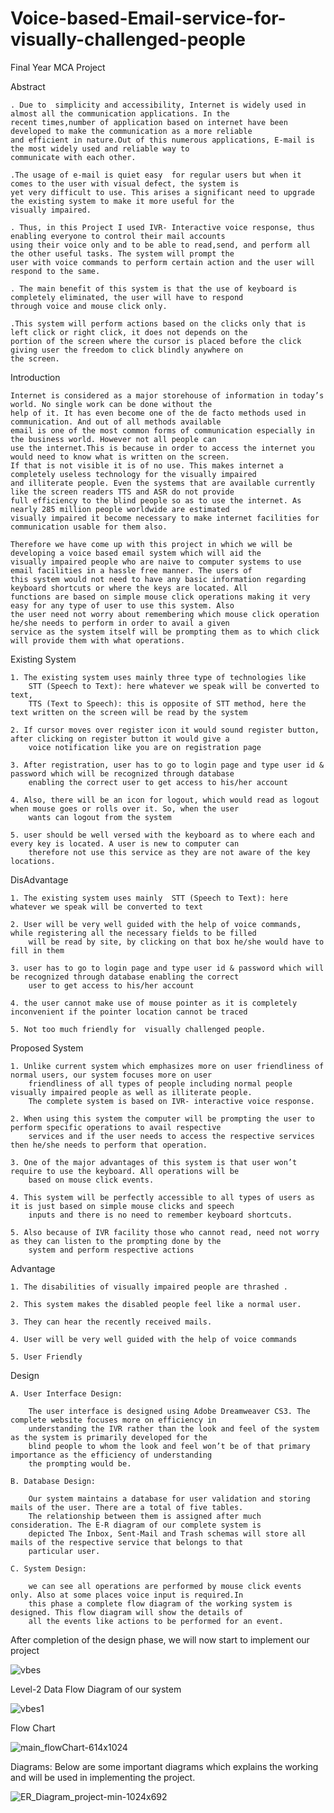# Voice-based-Email-service-for-visually-challenged-people
Final Year MCA Project

Abstract
    
    . Due to  simplicity and accessibility, Internet is widely used in almost all the communication applications. In the 
    recent times,number of application based on internet have been developed to make the communication as a more reliable 
    and efficient in nature.Out of this numerous applications, E-mail is the most widely used and reliable way to 
    communicate with each other.
    
    .The usage of e-mail is quiet easy  for regular users but when it comes to the user with visual defect, the system is 
    yet very difficult to use. This arises a significant need to upgrade the existing system to make it more useful for the 
    visually impaired. 
    
    . Thus, in this Project I used IVR- Interactive voice response, thus enabling everyone to control their mail accounts 
    using their voice only and to be able to read,send, and perform all the other useful tasks. The system will prompt the
    user with voice commands to perform certain action and the user will respond to the same. 
    
    . The main benefit of this system is that the use of keyboard is completely eliminated, the user will have to respond
    through voice and mouse click only.
    
    .This system will perform actions based on the clicks only that is left click or right click, it does not depends on the
    portion of the screen where the cursor is placed before the click giving user the freedom to click blindly anywhere on
    the screen.
    
Introduction

    Internet is considered as a major storehouse of information in today’s world. No single work can be done without the 
    help of it. It has even become one of the de facto methods used in communication. And out of all methods available 
    email is one of the most common forms of communication especially in the business world. However not all people can
    use the internet.This is because in order to access the internet you would need to know what is written on the screen.
    If that is not visible it is of no use. This makes internet a completely useless technology for the visually impaired
    and illiterate people. Even the systems that are available currently like the screen readers TTS and ASR do not provide
    full efficiency to the blind people so as to use the internet. As nearly 285 million people worldwide are estimated
    visually impaired it become necessary to make internet facilities for communication usable for them also.

    Therefore we have come up with this project in which we will be developing a voice based email system which will aid the
    visually impaired people who are naive to computer systems to use email facilities in a hassle free manner. The users of
    this system would not need to have any basic information regarding keyboard shortcuts or where the keys are located. All
    functions are based on simple mouse click operations making it very easy for any type of user to use this system. Also 
    the user need not worry about remembering which mouse click operation he/she needs to perform in order to avail a given
    service as the system itself will be prompting them as to which click will provide them with what operations.

Existing System

    1. The existing system uses mainly three type of technologies like
        STT (Speech to Text): here whatever we speak will be converted to text,
        TTS (Text to Speech): this is opposite of STT method, here the text written on the screen will be read by the system
        
    2. If cursor moves over register icon it would sound register button, after clicking on register button it would give a 
        voice notification like you are on registration page
        
    3. After registration, user has to go to login page and type user id & password which will be recognized through database 
        enabling the correct user to get access to his/her account
        
    4. Also, there will be an icon for logout, which would read as logout when mouse goes or rolls over it. So, when the user 
        wants can logout from the system
        
    5. user should be well versed with the keyboard as to where each and every key is located. A user is new to computer can 
        therefore not use this service as they are not aware of the key locations.
        
DisAdvantage
    
    1. The existing system uses mainly  STT (Speech to Text): here whatever we speak will be converted to text
 
    2. User will be very well guided with the help of voice commands, while registering all the necessary fields to be filled
        will be read by site, by clicking on that box he/she would have to fill in them
        
    3. user has to go to login page and type user id & password which will be recognized through database enabling the correct
        user to get access to his/her account
        
    4. the user cannot make use of mouse pointer as it is completely inconvenient if the pointer location cannot be traced
    
    5. Not too much friendly for  visually challenged people.

Proposed System

    1. Unlike current system which emphasizes more on user friendliness of normal users, our system focuses more on user 
        friendliness of all types of people including normal people visually impaired people as well as illiterate people. 
        The complete system is based on IVR- interactive voice response.
        
    2. When using this system the computer will be prompting the user to perform specific operations to avail respective 
        services and if the user needs to access the respective services then he/she needs to perform that operation. 
        
    3. One of the major advantages of this system is that user won’t require to use the keyboard. All operations will be 
        based on mouse click events. 
        
    4. This system will be perfectly accessible to all types of users as it is just based on simple mouse clicks and speech 
        inputs and there is no need to remember keyboard shortcuts.
       
    5. Also because of IVR facility those who cannot read, need not worry as they can listen to the prompting done by the 
        system and perform respective actions

Advantage

    1. The disabilities of visually impaired people are thrashed .
   
    2. This system makes the disabled people feel like a normal user.
   
    3. They can hear the recently received mails.
    
    4. User will be very well guided with the help of voice commands
    
    5. User Friendly

Design

    A. User Interface Design:
        
        The user interface is designed using Adobe Dreamweaver CS3. The complete website focuses more on efficiency in
        understanding the IVR rather than the look and feel of the system as the system is primarily developed for the 
        blind people to whom the look and feel won’t be of that primary importance as the efficiency of understanding
        the prompting would be.

    B. Database Design:
        
        Our system maintains a database for user validation and storing mails of the user. There are a total of five tables.
        The relationship between them is assigned after much consideration. The E-R diagram of our complete system is 
        depicted The Inbox, Sent-Mail and Trash schemas will store all mails of the respective service that belongs to that 
        particular user.

    C. System Design:
        
        we can see all operations are performed by mouse click events only. Also at some places voice input is required.In
        this phase a complete flow diagram of the working system is designed. This flow diagram will show the details of 
        all the events like actions to be performed for an event.
        
   After completion of the design phase, we will now start to implement our project
   
 ![vbes](https://user-images.githubusercontent.com/53348962/113097963-716efe00-9215-11eb-9b52-66f7b80d29d8.jpg)
 
   Level-2 Data Flow Diagram of our system
   
 ![vbes1](https://user-images.githubusercontent.com/53348962/113098177-c7dc3c80-9215-11eb-9222-2a6909770f91.jpg)
   
   Flow Chart
   
 ![main_flowChart-614x1024](https://user-images.githubusercontent.com/53348962/113098449-17226d00-9216-11eb-9907-8f87e20d8c88.jpg)

   Diagrams: Below are some important diagrams which explains the working and will be used in implementing the project.
   
 ![ER_Diagram_project-min-1024x692](https://user-images.githubusercontent.com/53348962/113098808-96b03c00-9216-11eb-89e0-37cbd083ac42.png)
